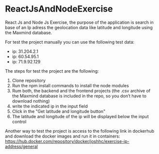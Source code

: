 # ReactJsAndNodeExercise
React Js and Node Js Exercise, the purpose of the application is search in base of an Ip adress the geolocation data like latitude and longitude using the Maxmind database.

For test the project manually you can use the following test data:
 - ip: 31.204.2.1
 - ip: 60.54.95.1
 - ip: 71.9.92.129

The steps for test the project are the following:
1. Clone repository
2. Run the npm install commands to install the node modules
3. Rum both, the backend and the frontend projects (the .csv archive of the Maxmind database is included in the repo, so you don’t have to download nothing)
4. write the indicated ip in the input field
5. Click in the "Get latitude and longitude button"
6. The latitude and longitude of the ip will be displayed below the input control

Another way to test the project is access to the following link in dockerhub and download the docker images and run it in containers:
https://hub.docker.com/repository/docker/joshhc/exercise-ip-address/general
